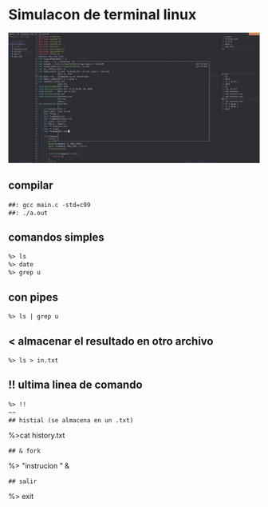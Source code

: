 # Simulacon de terminal linux
![img](https://github.com/yerson001/shell_OS/blob/main/shell.PNG)
## compilar
~~~
##: gcc main.c -std=c99
##: ./a.out
~~~
## comandos simples
~~~
%> ls
%> date
%> grep u
~~~
## con pipes
~~~
%> ls | grep u
~~~
##  < almacenar el resultado en otro archivo
~~~
%> ls > in.txt
~~~
## !! ultima linea de comando
~~~
%> !!
~~
## histial (se almacena en un .txt)
~~~
%>cat history.txt
~~~
## & fork
~~~
%> "instrucion " &
~~~
## salir
~~~
%> exit
~~~
